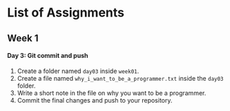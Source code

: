 # List of Assignments

## Week 1

#### Day 3: Git commit and push
1) Create a folder named `day03` inside `week01`.
2) Create a file named `why_i_want_to_be_a_programmer.txt` inside the `day03` folder.
3) Write a short note in the file on why you want to be a programmer.
4) Commit the final changes and push to your repository.
